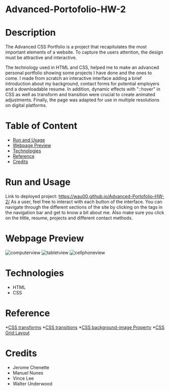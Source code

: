 # Advanced-Portofolio-HW-2

# Description
The Advanced CSS Portfolio is a project that recapitulates the most important elements of a website. To capture the users attention, the design must be attractive and interactive. 

The technology used in HTML and CSS, helped me to make an advanced personal portfolio showing some projects I have done and the ones to come. I made from scratch an interactive interface adding a brief introduction about my background, contact forms for potential employers and a downloadable resume. In addition,  dynamic effects with "::hover"  in CSS as well as transform and transition were crucial to create animated adjustments. Finally, the page was adapted for use in multiple resolutions on digital platforms.

# Table of Content

* [Run and Usage](#run-and-usage)
* [Webpage Preview](#webpage-preview)
* [Technologies](#technologies)
* [Reference](#reference)
* [Credits](#credits)

# Run and Usage

 Link to deployed project: https://wau00.github.io/Advanced-Portofolio-HW-2/
 As a user, feel free to interact with each button of the interface. You can navigate through the different sections of the site by clicking on the tags in the navigation bar and get to know a bit about me. Also make sure you click on the tittle, resume, projects and different contact methods. 
 
 # Webpage Preview

![computerview](https://user-images.githubusercontent.com/99919050/160773168-5fbe02f4-ba51-434d-9d3b-09eb0541d582.png)
![tabletview](https://user-images.githubusercontent.com/99919050/160773287-ed597c16-cdf9-453c-8a7c-b7a791ff749e.png)
![cellphoneview](https://user-images.githubusercontent.com/99919050/160773357-9afc7267-0904-48f4-a4e4-f5a653e29d8e.png)

# Technologies
 
 - HTML
 - CSS

 # Reference
 
 *[CSS transforms](https://www.w3schools.com/css/css3_2dtransforms.asp)
 *[CSS transitions](https://www.w3schools.com/css/css3_transitions.asp)
 *[CSS background-image Property](https://www.w3schools.com/cssref/pr_background-image.asp)
 *[CSS Grid Layout](https://www.youtube.com/watch?v=jV8B24rSN5o)
 
 # Credits

- Jerome Chenette
- Manuel Nunes
- Vince Lee
- Walter Underwood